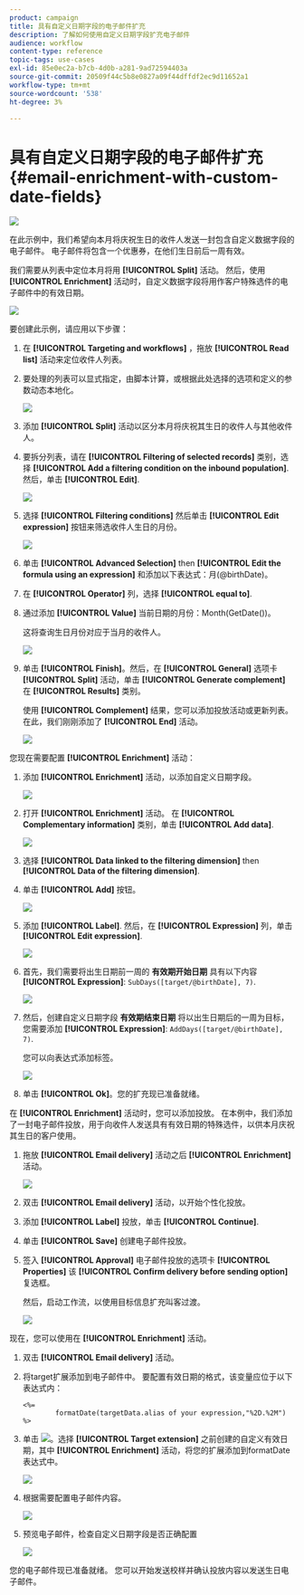 ```yaml
---
product: campaign
title: 具有自定义日期字段的电子邮件扩充
description: 了解如何使用自定义日期字段扩充电子邮件
audience: workflow
content-type: reference
topic-tags: use-cases
exl-id: 85e0ec2a-b7cb-4d0b-a281-9ad72594403a
source-git-commit: 20509f44c5b8e0827a09f44dffdf2ec9d11652a1
workflow-type: tm+mt
source-wordcount: '538'
ht-degree: 3%

---
```


# 具有自定义日期字段的电子邮件扩充{#email-enrichment-with-custom-date-fields}

![](../../assets/common.svg)

在此示例中，我们希望向本月将庆祝生日的收件人发送一封包含自定义数据字段的电子邮件。 电子邮件将包含一个优惠券，在他们生日前后一周有效。

我们需要从列表中定位本月将用 **[!UICONTROL Split]** 活动。 然后，使用 **[!UICONTROL Enrichment]** 活动时，自定义数据字段将用作客户特殊选件的电子邮件中的有效日期。

![](assets/uc_enrichment.png)

要创建此示例，请应用以下步骤：

1. 在 **[!UICONTROL Targeting and workflows]** ，拖放 **[!UICONTROL Read list]** 活动来定位收件人列表。
1. 要处理的列表可以显式指定，由脚本计算，或根据此处选择的选项和定义的参数动态本地化。

   ![](assets/uc_enrichment_1.png)

1. 添加 **[!UICONTROL Split]** 活动以区分本月将庆祝其生日的收件人与其他收件人。
1. 要拆分列表，请在 **[!UICONTROL Filtering of selected records]** 类别，选择 **[!UICONTROL Add a filtering condition on the inbound population]**. 然后，单击 **[!UICONTROL Edit]**.

   ![](assets/uc_enrichment_2.png)

1. 选择 **[!UICONTROL Filtering conditions]** 然后单击 **[!UICONTROL Edit expression]** 按钮来筛选收件人生日的月份。

   ![](assets/uc_enrichment_3.png)

1. 单击 **[!UICONTROL Advanced Selection]** then **[!UICONTROL Edit the formula using an expression]** 和添加以下表达式：月(@birthDate)。
1. 在 **[!UICONTROL Operator]** 列，选择 **[!UICONTROL equal to]**.
1. 通过添加 **[!UICONTROL Value]** 当前日期的月份：Month(GetDate())。

   这将查询生日月份对应于当月的收件人。

   ![](assets/uc_enrichment_4.png)

1. 单击 **[!UICONTROL Finish]**。然后，在 **[!UICONTROL General]** 选项卡 **[!UICONTROL Split]** 活动，单击 **[!UICONTROL Generate complement]** 在 **[!UICONTROL Results]** 类别。

   使用 **[!UICONTROL Complement]** 结果，您可以添加投放活动或更新列表。 在此，我们刚刚添加了 **[!UICONTROL End]** 活动。

   ![](assets/uc_enrichment_6.png)

您现在需要配置 **[!UICONTROL Enrichment]** 活动：

1. 添加 **[!UICONTROL Enrichment]** 活动，以添加自定义日期字段。

   ![](assets/uc_enrichment_7.png)

1. 打开 **[!UICONTROL Enrichment]** 活动。 在 **[!UICONTROL Complementary information]** 类别，单击 **[!UICONTROL Add data]**.

   ![](assets/uc_enrichment_8.png)

1. 选择 **[!UICONTROL Data linked to the filtering dimension]** then **[!UICONTROL Data of the filtering dimension]**.
1. 单击 **[!UICONTROL Add]** 按钮。

   ![](assets/uc_enrichment_9.png)

1. 添加 **[!UICONTROL Label]**. 然后，在 **[!UICONTROL Expression]** 列，单击 **[!UICONTROL Edit expression]**.

   ![](assets/uc_enrichment_10.png)

1. 首先，我们需要将出生日期前一周的 **有效期开始日期** 具有以下内容 **[!UICONTROL Expression]**: `SubDays([target/@birthDate], 7)`.

   ![](assets/uc_enrichment_11.png)

1. 然后，创建自定义日期字段 **有效期结束日期** 将以出生日期后的一周为目标，您需要添加 **[!UICONTROL Expression]**: `AddDays([target/@birthDate], 7)`.

   您可以向表达式添加标签。

   ![](assets/uc_enrichment_12.png)

1. 单击 **[!UICONTROL Ok]**。您的扩充现已准备就绪。

在 **[!UICONTROL Enrichment]** 活动时，您可以添加投放。 在本例中，我们添加了一封电子邮件投放，用于向收件人发送具有有效日期的特殊选件，以供本月庆祝其生日的客户使用。

1. 拖放 **[!UICONTROL Email delivery]** 活动之后 **[!UICONTROL Enrichment]** 活动。

   ![](assets/uc_enrichment_15.png)

1. 双击 **[!UICONTROL Email delivery]** 活动，以开始个性化投放。
1. 添加 **[!UICONTROL Label]** 投放，单击 **[!UICONTROL Continue]**.
1. 单击 **[!UICONTROL Save]** 创建电子邮件投放。
1. 签入 **[!UICONTROL Approval]** 电子邮件投放的选项卡 **[!UICONTROL Properties]** 该 **[!UICONTROL Confirm delivery before sending option]** 复选框。

   然后，启动工作流，以使用目标信息扩充叫客过渡。

   ![](assets/uc_enrichment_18.png)

现在，您可以使用在 **[!UICONTROL Enrichment]** 活动。

1. 双击 **[!UICONTROL Email delivery]** 活动。
1. 将target扩展添加到电子邮件中。 要配置有效日期的格式，该变量应位于以下表达式内：

   ```
   <%=
           formatDate(targetData.alias of your expression,"%2D.%2M")  %>
   ```

1. 单击 ![](assets/uc_enrichment_16.png)。选择 **[!UICONTROL Target extension]** 之前创建的自定义有效日期，其中 **[!UICONTROL Enrichment]** 活动，将您的扩展添加到formatDate表达式中。

   ![](assets/uc_enrichment_19.png)

1. 根据需要配置电子邮件内容。

   ![](assets/uc_enrichment_17.png)

1. 预览电子邮件，检查自定义日期字段是否正确配置

   ![](assets/uc_enrichment_20.png)

您的电子邮件现已准备就绪。 您可以开始发送校样并确认投放内容以发送生日电子邮件。

